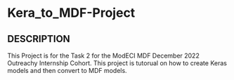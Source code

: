 # Kera_to_MDF-Project

## DESCRIPTION
This Project is for the Task 2 for the ModECI MDF December 2022 Outreachy Internship Cohort. This project is tutorual on how to create Keras models and then convert to MDF models.